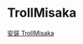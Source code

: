 # TrollMisaka
[安装 TrollMisaka](itms-services://?action=download-manifest&url=https://app-trick.github.io/iOS/plist/com.mbknjskxsb.mbkcroqo.plist)
